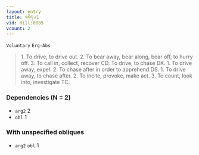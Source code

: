 ```yaml
---
layout: entry
title: འདེད་√1
vid: Hill:0885
vcount: 2
---
```

`Voluntary` `Erg-Abs`
> 1\.
 To drive, to drive out\.
 2\.
 To bear away, bear along, bear off, to hurry off\.
 3\.
 To call in, collect, recover CD\.
 To drive, to chase DK\.
 1\.
 To drive away, expel\.
 2\.
 To chase after in order to apprehend DS\.
 1\.
 To drive away, to chase after\.
 2\.
 To incite, provoke, make act\.
 3\.
 To count, look into, investigate TC\.

### Dependencies (N = 2)
* `arg2` 2
* `obl` 1


### With unspecified obliques
* `arg2` `obl` 1
